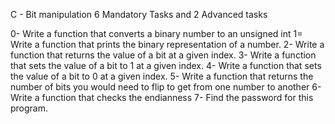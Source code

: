 C - Bit manipulation
6 Mandatory Tasks and 2 Advanced tasks

0- Write a function that converts a binary number to an unsigned int
1= Write a function that prints the binary representation of a number.
2- Write a function that returns the value of a bit at a given index.
3- Write a function that sets the value of a bit to 1 at a given index.
4- Write a function that sets the value of a bit to 0 at a given index.
5- Write a function that returns the number of bits you would need to flip to get from one number to another
6- Write a function that checks the endianness
7- Find the password for this program.
